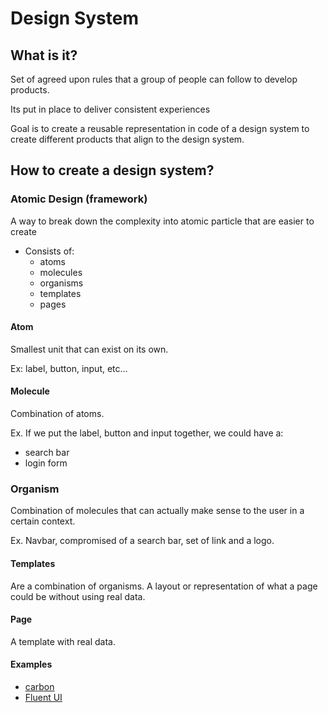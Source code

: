# Design System

## What is it?

Set of agreed upon rules that a group of people can follow to develop products.

Its put in place to deliver consistent experiences

Goal is to create a reusable representation in code of a design system to create different products that align to the design system.

## How to create a design system?

### Atomic Design (framework)

A way to break down the complexity into atomic particle that are easier to create

- Consists of:
  - atoms
  - molecules
  - organisms
  - templates
  - pages

#### Atom

Smallest unit that can exist on its own.

Ex: label, button, input, etc...

#### Molecule

Combination of atoms.

Ex. If we put the label, button and input together, we could have a:

- search bar
- login form

### Organism

Combination of molecules that can actually make sense to the user in a certain context.

Ex. Navbar, compromised of a search bar, set of link and a logo.

#### Templates

Are a combination of organisms. A layout or representation of what a page could be without using real data.

#### Page

A template with real data.

#### Examples

- [carbon](https://carbondesignsystem.com/)
- [Fluent UI](https://fluent2.microsoft.design/)
